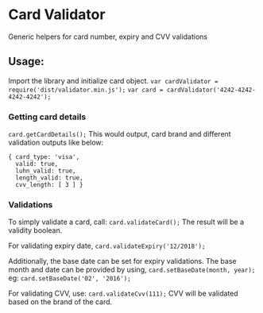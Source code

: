 # Card Validator

Generic helpers for card number, expiry and CVV validations

## Usage: 
Import the library and initialize card object.
`var cardValidator = require('dist/validator.min.js');`
`var card = cardValidator('4242-4242-4242-4242');`

### Getting card details
`card.getCardDetails();`
This would output, card brand and different validation outputs like below:
```
{ card_type: 'visa',
  valid: true,
  luhn_valid: true,
  length_valid: true,
  cvv_length: [ 3 ] }
```
### Validations
To simply validate a card, call:
`card.validateCard();`
The result will be a validity boolean.

For validating expiry date, 
`card.validateExpiry('12/2018');`

Additionally, the base date can be set for expiry validations. The base month and date can be provided by using,
`card.setBaseDate(month, year);`
eg: `card.setBaseDate('02', '2016');`

For validating CVV, use:
`card.validateCvv(111);`
CVV will be validated based on the brand of the card.
